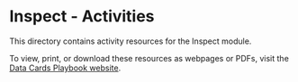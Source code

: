 # Inspect - Activities

This directory contains activity resources for the Inspect module.

To view, print, or download these resources as webpages or PDFs, visit the
[Data Cards Playbook website](https://sites.research.google/datacardsplaybook/activities).
